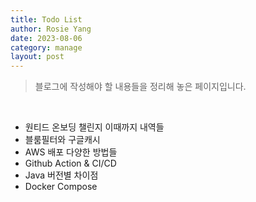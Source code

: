 ```yaml
---
title: Todo List
author: Rosie Yang
date: 2023-08-06
category: manage
layout: post
---
```

> 블로그에 작성해야 할 내용들을 정리해 놓은 페이지입니다.

<br>

+ 원티드 온보딩 챌린지 이때까지 내역들
+ 블룸필터와 구글캐시
+ AWS 배포 다양한 방법들
+ Github Action & CI/CD
+ Java 버전별 차이점
+ Docker Compose
